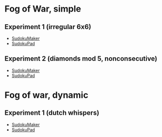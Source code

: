 # Fog of War, simple

## Experiment 1 (irregular 6x6)
* [SudokuMaker](https://sudokumaker.app/?puzzle=N4IgZg9gTgtghgFwGoFMoGcCWEB2IBcIAjAHQCsJADCADQgAOArgF7MA2KBoOcMnhtEHEYIAFtAIgAwqKiZ0AFQj1R6ANaZBAYwgw%2BOBJMBEBAAJMUKCgDmjNnCgmAbAA9HJgMqMAJhDWMAOjimGmwcDlpwVijogaaQViYQYCYA7vaCCACe9Pwg6N6%2BjIJYzPyOdFoooegEANqgAG5wbIz8ACwAvjSNza0Ejl09LfwAzIMgTcMEROOTffgATLO9-GTLU4vr82vdEyvTW%2B2H-cf4Y7tz-DMX%2B2enSzcbA4-bp50vo2%2BnO0PzD79XU7PAEEH57DbXEH4YHg%2BbnKHvKH-WFle5fD6g07wlEHAC6FVw6AQUDgmAMNXw9RAWRyBEo4xpVzolis2BwFNqlBoXK5RBofL5PJoCxoI354q5IpFYrFfLawoVMpoZBo8vl0uVmrVqs1KrIuIZ2XalBNFSqbA5RFlAE5hbz5QAOGi2ogqhZ8hYiojlBYAdmFjgNu0ZBBGlD5IAiUQ5oEq1TqC0lgbol2mkMj5stNvxOPwvvGcYtdSd1pzqfwYMLlvlrrLtwdBczdW9woWdaejfjlPdwt97deuyrdTFbX7n0HTcpRAFfZTt3zE67tQWKpGfJGbbnGwXscny-lYbHac7RcpIwP%2Bq3806OaJmQ4XGpKGchnwsYgbAkhAAxCa-9QukjSJ%2BHfT8oEkX9-wAjoOgNDogA)
* [SudokuPad](https://sudokupad.app/bfgujbf061)

## Experiment 2 (diamonds mod 5, nonconsecutive)
* [SudokuMaker](https://sudokumaker.app/?puzzle=N4IgZg9gTgtghgFwGoFMoGcCWEB2IBcIAjAHQCsJADCADQgAOArgF7MA2KBoOcMnhtEHEYIAFtAIgAwqKiZ0AFQj1R6ANaZBAYwgw%2BOBJMBEBAAIActHhsTAZUYATCGsYAdHKYBiEAOYmIYEwB3OCg3UzNGGAAjNHQTTBwTe0xeXHs4hOStRBQTMVyoFHhMtD8A-JN0SLK80VyqqCgIRhxknF8AJj8oEwAWEy0UNjZ0GiC6xOSAN0x7FHsTKIBPEzIwkwB5KDESEzh7ACtdweG4kNycCAQB3HQULRFMKc46E5GCAG1QKbg2Rn4AOwAXxo31%2B-wIHRBYL%2B-F60JAP1hBAAHAikRD8AA2dHg-gAZlxyPwAE4iZiiOT%2BGQqQRKaDEXiCDSGRj%2BGTWUz8PDOcSobzMcCBQTadjRWjhQQcZL8BKYZjCTKOfLqaL6SqCEKNdzRfztXrGcSedqtYaFaLlWbVTL1VbUaLpdq5XaxTbRaa2QRjS6DZ78CztYrtZa-UGXSGuQGXba-c6-Y6fe7Rd6-VHQ%2BKHWqLcndUmlVmZQm-b6uR6uSmuXHI6Kw36K8Sy3zRWmubXK5n826ALqvW4IKBwBIIdCfUAIJb0fiUBHjyd0uiFbzYHAj-AfSg0Dcbog0Hc7jo0A8Hreb3dn-eHy8n7fny9Hmj4h9P3o0F8vsg0D8fx8-19-9%2BfoBv6Pm%2Bf5foBWI0JBkEAjQsGwSiNCIYh0FQXB6EIUhWGoTBGFYchXYzhOcKUKRrxDO8a74hu%2BIkq%2BiG9HRvQ0TuvQ7mQlCEQys78EQUY8HwkgNE0LRtL4byVNUMAQAsH6LHAWhqN4ImtIIPGQqRB4MCEvCrl8IDqYQhRaAgcDtBwgiBLMYgEJQJCPiAdSYN4oiGPgdkOWZ3gWdyH4gOg-ZOCgADq1miLZVBaQFTRqPwIAAMSkUl1B0GAmDDJI8VgNlOUgECPb%2BUs0QQJRHwfO%2BPblQ%2B5CVRQX61eQD6VZB%2BI1TQ5WNWQzWNb0lWwb0bUfB0PWVQeA1de1w0fkQlXjUhtWHoNc0dLNi0TeuI2TY1%2BKjZ%2Bg2kB%2BWJ9dtXZcdwvBxcJzStAk4kUZJMAmNJsljJAi4qfYanERplBafQOkwHpY7fYQCAoAAHoYdBg5Dkgpf5mDMFOJAdH5Xk%2BRu-mBbFoX2DZ7mRXQ0VBZlOW5al6VsJlyWkXl3EgwZENQ4zsOEB0ghYEjEWo3Q6NTkT2MhWFEW-QLMVxVlZNgIIaUZYQiU03TwNzqDTNqWrhD4hziPIzzQjmfzWPi7j%2BN2aLRsk-LUvSxTcsJTT1BESrLPMzDbnENrXME3rfO2WLQUm%2BFBPm8TsWk1LMuU9TitO3Fbvq6zIC9J7utowbfsWzjwvB1Fgvh2Tkd2wryV5QV6BFVEJV6VV60vq100NeBK3tXVT47e1LUne1c0Nx3PVNe1-WNc3Q39yPY2NTNW3TYes2NSiC1TQPHUfgeU9VUvvXtXZH5b6P367a3e8HWh68Attu6nflQJAkAA)
* [SudokuPad](https://sudokupad.app/vzvg7pudhv)

# Fog of war, dynamic

## Experiment 1 (dutch whispers)
* [SudokuMaker](https://sudokumaker.app/?puzzle=N4IgZg9gTgtghgFwGoFMoGcCWEB2IBcIAjAHQCsJADCADQgAOArgF7MA2KBoOcMnhtEHEYIAFtAIgAwqKiZ0AFQj1R6ANaZBAYwgw%2BOBJMBEBAAIAyowAmENYwA6OUwBERW0SYDqo%2BfTToHplpwAOYo6CYwEJYmZDQmAO6YYhAiJlAovoj%2BjiZqUMoa2ihsbOgEANqgAG5wbIz8AMwAvjTVtfUEZC1tdfxE3SA1vQQAnANDHfgAHOPt-AAss8P4AOxLkwBs6-wATNsEa62DcwQzRxP8W%2Bcn%2BM3Xy3v3k-1PC-v4Xa%2Bj74tf%2BI89SZjP5XQH8T5gg7vM6Q27vF6w0HHZYI5GTAFo-gwzFQv7A2F3WG-WEQnEfd6HInvDEXAio2lwkHvfFk7EMtk3FkMwlk0kM4lkpEMmk3ek3SlksXLHkMvni95Cm4c5Zcm4i5YChmqjUU%2BHvGVq95y5bKzbUhXQn7Mo16v4S7lNAC6dB0OHQCCgcEwBjK%2BEqIAQAE9fARKAMgyH8EQ6Olgtg3RVKDQk0no2maDsM1mU8maOno5nC7mc-ms0WGjQKxX5jQazXYg3K03q7XW43YlWm3W2zRGxsaP3%2BysaMPh1MaOPx4OByPZ2OJwvp0O5wvJ47w8GFpRoyA2N6whVyg1M-Mk-Mps7ymQz0mGpRLztxw1%2B-N%2B2RB0PB1Ok2QTzWGjWOw1kQ3ZEIWSaPg%2BIyVsO8zDmQw4bPB0FkNG8xVhWOwVkQmEFiMjrOiAMDek4mBgGAaAoDgWgLHQ7qBhwXAgDobASIQADE5FwBslDUHQYiYFoag4GEvqUCQOxdAMPB8JIQShOEkTRGQggRrsvE7vJB5%2BrCIANEUJS%2Bke0GnuufwgPMBmlBU8zRteZm6TsVlGTsmYNEQDlkiAfHMcU1l%2BvMKEXu8enOTZsHBeZTkun5RnHpWDSeQy3lhX6OzQXeSU3MQqVHsODSRbpPk0YZNknolIX6TFpV%2BissQrBsWXLDl1X%2BeUPEDh5IVELlBZNZMKWtUZGyZisXXmVVvk1eUY79fwoVDRUKyjRVhH0Yx%2BCgAgKAAB6GJtzEQKxUCSOxvHndQLTMSE-CgCxbEgGdF2XU0G6Rjs24ur0RmwpmIAoJYoQHIqDx0ADQPTCD6Jg4DlzGtD-2wwQd7UjDENYajiMQxs2oI%2BD-AjPaapo30OxSnjSNRnBTp0CJwSIJgVT8OUhEQEzUByJYKAAHIoPTCCMygpHkZR1HaR69RvVun0BnIwShBgFR3bFFT2XQbBwAARsUkgAIIgAMJVtXVhEa9rbCSAAQgbRxG0ZRArKbWs64QUg28r00bIl6vOxbhBOO7U1tVM94%2B%2BbkgAKIG4RKAi1oCA-buvt671uEZoWFVHGbLsgPri1%2Bg01blb242gNnfu57lCG9uOZDQUhnnlyn%2BflOlMGVuOcGN8nhDWy3LaxEQaaZiBeaD9BH0ZoBsQ7MOj6Vv%2BHYvnWsSvr2mZkBWZANoOSYbNGGyxBsX4DtBdUjkOjsDE3ru5amWbQUQqaFUn4f%2B7lI0jkmY0juOKzQSHbub8QBRxbmQGsXsBw1mWiOCsKx5hAJzqAoOw1ZzjiIP2B2GZGpOilgQU8vEW62UrG5aMd5KwmR-GeEywV1xNCAA)
* [SudokuPad](https://sudokupad.app/qmzxo8abg3)


